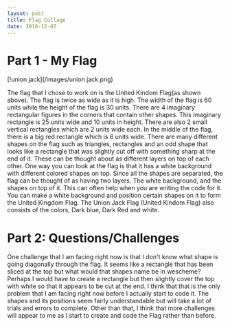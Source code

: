```yaml
---
layout: post
title: Flag Collage
date: 2018-12-07
---
```


# Part 1 - My Flag


[!union jack](/images/union jack.png)

 The flag that I chose to work on is the United Kindom Flag(as shown above). The flag is twice as wide as it is high. The width of the flag is 60 units while the height of the flag is 30 units. There are 4 imaginary rectangular figures in the corners that contain other shapes. This imaginary rectangle is 25 units wide and 10 units in height. There are also 2 small vertical rectangles which are 2 units wide each. In the middle of the flag, there is a big red rectangle which is 6 units wide. There are many different shapes on the flag such as triangles, rectangles and an odd shape that looks like a rectangle that was slightly cut off with something sharp at the end of it. These can be thought about as different layers on top of each other. One way you can look at the flag is that it has a white background with different colored shapes on top. Since all the shapes are separated, the flag can be thought of as having two layers. The white background, and the shapes on top of it. This can often help when you are writing the code for it. You can make a white background and position certain shapes on it to form the United Kingdom Flag. The Union Jack Flag (United Kindom Flag) also consists of the colors, Dark blue, Dark Red and white.
 # Part 2: Questions/Challenges
 
 One challenge that I am facing right now is that I don't know what shape is going diagonally through the flag. It seems like a rectangle that has been sliced at the top but what would that shapes name be in wescheme? Perhaps I would have to create a rectangle but then slightly cover the top with white so that it appears to be cut at the end. I think that that is the only problem that I am facing right now before I actually start to code it. The shapes and its positions seem fairly understandable but will take a lot of trials and errors to complete. Other than that, I think that more challenges will appear to me as I start to create and code the Flag rather than before.
